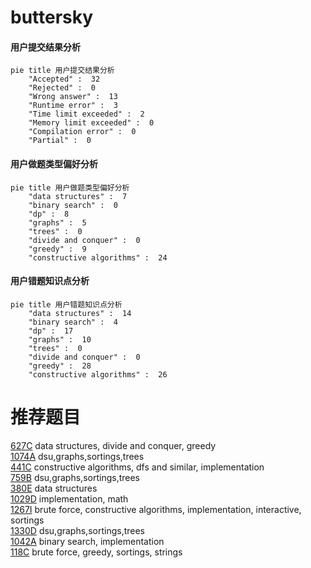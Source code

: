 # buttersky

<!-- tabs:start -->



#### **用户提交结果分析**

```mermaid
pie title 用户提交结果分析
    "Accepted" :  32
    "Rejected" :  0
    "Wrong answer" :  13
    "Runtime error" :  3
    "Time limit exceeded" :  2
    "Memory limit exceeded" :  0
    "Compilation error" :  0
    "Partial" :  0
```

#### **用户做题类型偏好分析**

```mermaid
pie title 用户做题类型偏好分析
    "data structures" :  7
    "binary search" :  0
    "dp" :  8
    "graphs" :  5
    "trees" :  0
    "divide and conquer" :  0
    "greedy" :  9
    "constructive algorithms" :  24
```
#### **用户错题知识点分析**

```mermaid
pie title 用户错题知识点分析
    "data structures" :  14
    "binary search" :  4
    "dp" :  17
    "graphs" :  10
    "trees" :  0
    "divide and conquer" :  0
    "greedy" :  28
    "constructive algorithms" :  26
```



<!-- tabs:end -->
# 推荐题目
[627C](https://codeforces.com/contest/627/problem/C)		data structures,
                        divide and conquer,
                        greedy		  
[1074A](https://codeforces.com/contest/1074/problem/A)		dsu,graphs,sortings,trees		  
[441C](https://codeforces.com/contest/441/problem/C)		constructive algorithms,
                        dfs and similar,
                        implementation		  
[759B](https://codeforces.com/contest/759/problem/B)		dsu,graphs,sortings,trees		  
[380E](https://codeforces.com/contest/380/problem/E)		data structures		  
[1029D](https://codeforces.com/contest/1029/problem/D)		implementation,
                        math		  
[1267I](https://codeforces.com/contest/1267/problem/I)		brute force,
                        constructive algorithms,
                        implementation,
                        interactive,
                        sortings		  
[1330D](https://codeforces.com/contest/1330/problem/D)		dsu,graphs,sortings,trees		  
[1042A](https://codeforces.com/contest/1042/problem/A)		binary search,
                        implementation		  
[118C](https://codeforces.com/contest/118/problem/C)		brute force,
                        greedy,
                        sortings,
                        strings		  
